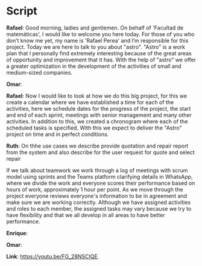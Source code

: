 # Script

**Rafael**: Good morning, ladies and gentlemen. On behalf of 'Facultad de matemáticas', I would like to welcome you here today. For those of you who don’t know me yet, my name is 'Rafael Perea' and I’m responsible for this project. Today we are here to talk to you about "astro". "Astro" is a work plan that I personally find extremely interesting because of the great areas of opportunity and improvement that it has. With the help of "astro" we offer a greater optimization in the development of the activities of small and medium-sized companies.

**Omar**:

**Rafael**: Now I would like to look at how we do this big project, for this we create a calendar where we have established a time for each of the activities, here we schedule dates for the progress of the project, the start and end of each sprint, meetings with senior management and many other activities. In addition to this, we created a chronogram where each of the scheduled tasks is specified. With this we expect to deliver the "Astro" project on time and in perfect conditions.

**Ruth**: On thhe use cases we describe provide quotation and repair report from the system and also describe for the user request for quote and select repair

If we talk about teamwork we work through a log of meetings with scrum model using sprints and the Teams platform clarifying details in WhatsApp, where we divide the work and everyone scores their performance based on hours of work, approximately 1 hour per point. As we move through the project everyone reviews everyone's information to be in agreement and make sure we are working correctly. Although we have assigned activities and roles to each member, the assigned tasks may vary because we try to have flexibility and that we all develop in all areas to have better performance.

**Enrique**:

**Omar**:

**Link**: https://youtu.be/FG_28NSCIQE.